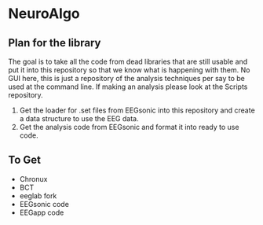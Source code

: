 # NeuroAlgo

## Plan for the library
The goal is to take all the code from dead libraries that are still usable and put it into this repository so that we know what is happening with them. No GUI here, this is just a repository of the analysis techniques per say to be used at the command line. If making an analysis please look at the Scripts repository.

1) Get the loader for .set files from EEGsonic into this repository and create a data structure to use the EEG data.
2) Get the analysis code from EEGsonic and format it into ready to use code.

## To Get
* Chronux
* BCT
* eeglab fork
* EEGsonic code
* EEGapp code
